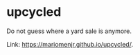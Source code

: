 # upcycled

Do not guess where a yard sale is anymore.

Link: https://mariomenjr.github.io/upcycled/.